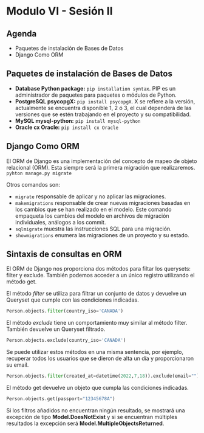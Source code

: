 # Modulo VI - Sesión II

## Agenda

- Paquetes de instalación de Bases de Datos
- Django Como ORM

## Paquetes de instalación de Bases de Datos

- **Database Python package:** `pip installation syntax`. PIP es un administrador de paquetes para paquetes o módulos de Python.
- **PostgreSQL psycopgX:** `pip install psycopgX`. X se refiere a la versión, actualmente se encuentra disponible 1, 2 ó 3, el cual dependerá de las versiones que se estén trabajando en el proyecto y su compatibilidad.
- **MySQL mysql-python:** `pip install mysql-python`
- **Oracle cx Oracle:** `pip install cx Oracle`

## Django Como ORM

El ORM de Django es una implementación del concepto de mapeo de objeto relacional (ORM). Esta siempre será la primera migración que realizaremos. `pyhton manage.py migrate`

Otros comandos son:

- `migrate` responsable de aplicar y no aplicar las migraciones.
- `makemigrations` responsable de crear nuevas migraciones basadas en los cambios que se han realizado en el modelo. Este comando empaqueta los cambios del modelo en archivos de migración individuales, análogos a los commit.
- `sqlmigrate` muestra las instrucciones SQL para una migración.
- `showmigrations` enumera las migraciones de un proyecto y su estado.

## Sintaxis de consultas en ORM

El ORM de Django nos proporciona dos métodos para filtar los querysets: filter y exclude. También podemos acceder a un único registro utilizando el método get.

El método _filter_ se utiliza para filtrar un conjunto de datos y devuelve un Queryset que cumple con las condiciones indicadas.

```python
Person.objects.filter(country_iso='CANADA')
```

El método _exclude_ tiene un comportamiento muy similar al método filter. También devuelve un Queryset filtrado.

```python
Person.objects.exclude(country_iso='CANADA')
```

Se puede utilizar estos métodos en una misma sentencia, por ejemplo, recuperar todos los usuarios que se dieron de alta un día y proporcionaron su email.

```python
Person.objects.filter(created_at=datetime(2022,7,18)).exclude(email="")
```

El método get devuelve un objeto que cumpla las condiciones indicadas.

```python
Person.objects.get(passport="12345678A")
```

Si los filtros añadidos no encuentran ningún resultado, se mostrará una excepción de tipo **Model.DoesNotExist** y si se encuentran múltiples resultados la excepción será **Model.MultipleObjectsReturned**.
